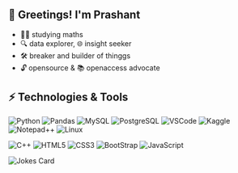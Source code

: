 ## 👋 Greetings! I'm Prashant

- 🧮🔬 studying maths
- 🔍 data explorer, 🌐 insight seeker
- 🛠️ breaker and builder of thinggs
- 🔓 opensource & 📚 openaccess advocate


## ⚡ Technologies & Tools
![Python](https://img.shields.io/badge/Python-3776AB?style=for-the-badge&logo=python&logoColor=white)
![Pandas](https://img.shields.io/badge/Pandas-150458?style=for-the-badge&logo=pandas&logoColor=white)
![MySQL](https://img.shields.io/badge/MySQL-00000F?style=for-the-badge&logo=mysql&logoColor=white)
![PostgreSQL](https://img.shields.io/badge/PostgreSQL-316192?style=for-the-badge&logo=postgresql&logoColor=white)
![VSCode](https://img.shields.io/badge/Visual_Studio_Code-0078D4?style=for-the-badge&logo=visual%20studio%20code&logoColor=white)
![Kaggle](https://img.shields.io/badge/Kaggle-20BEFF?style=for-the-badge&logo=Kaggle&logoColor=white)
![Notepad++](https://img.shields.io/badge/Notepad++-90E59A.svg?style=for-the-badge&logo=notepad%2B%2B&logoColor=black)
![Linux](https://img.shields.io/badge/Linux-FCC624?style=for-the-badge&logo=linux&logoColor=black)

<!---
![Keras](https://img.shields.io/badge/Keras-D00000?style=for-the-badge&logo=keras&logoColor=white)
![Tensorflow](https://img.shields.io/badge/Tensorflow-FF6F00?style=for-the-badge&logo=tensorflow&logoColor=white)
--->


![C++](https://img.shields.io/badge/C++-00599C?style=for-the-badge&logo=cplusplus)
![HTML5](https://img.shields.io/badge/-HTML5-E34F26?style=for-the-badge&logo=html5&logoColor=white)
![CSS3](https://img.shields.io/badge/-CSS3-1572B6?style=for-the-badge&logo=css3)
![BootStrap](https://img.shields.io/badge/Bootstrap-563D7C?style=for-the-badge&logo=bootstrap&logoColor=white)
![JavaScript](https://img.shields.io/badge/-JavaScript-black?style=for-the-badge&logo=javascript)

<!---
## 📱 Socials
<p>
<a href="https://www.kaggle.com/prash4nt" target="_blank"> <img align="center" src="https://www.kaggle.com/static/images/site-logo.svg" height="20" width="100" alt="prash4nt" /></a>
</p>
--->

![Jokes Card](https://readme-jokes.vercel.app/api)



<!---
stoutjar/stoutjar is a ✨ special ✨ repository because its `README.md` (this file) appears on your GitHub profile.
You can click the Preview link to take a look at your changes.
--->
